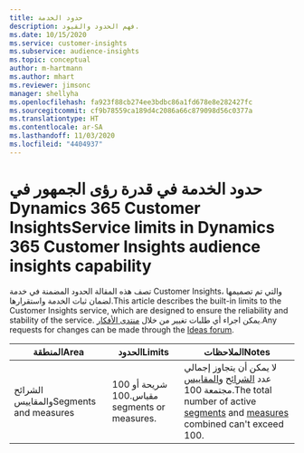 ```yaml
---
title: حدود الخدمة
description: فهم الحدود والقيود.
ms.date: 10/15/2020
ms.service: customer-insights
ms.subservice: audience-insights
ms.topic: conceptual
author: m-hartmann
ms.author: mhart
ms.reviewer: jimsonc
manager: shellyha
ms.openlocfilehash: fa923f88cb274ee3bdbc86a1fd678e8e282427fc
ms.sourcegitcommit: cf9b78559ca189d4c2086a66c879098d56c0377a
ms.translationtype: HT
ms.contentlocale: ar-SA
ms.lasthandoff: 11/03/2020
ms.locfileid: "4404937"
---
```

# <a name="service-limits-in-dynamics-365-customer-insights-audience-insights-capability"></a><span data-ttu-id="87225-103">حدود الخدمة في قدرة رؤى الجمهور في Dynamics 365 Customer Insights</span><span class="sxs-lookup"><span data-stu-id="87225-103">Service limits in Dynamics 365 Customer Insights audience insights capability</span></span>

<span data-ttu-id="87225-104">تصف هذه المقالة الحدود المضمنة في خدمة Customer Insights، والتي تم تصميمها لضمان ثبات الخدمة واستقرارها.</span><span class="sxs-lookup"><span data-stu-id="87225-104">This article describes the built-in limits to the Customer Insights service, which are designed to ensure the reliability and stability of the service.</span></span> <span data-ttu-id="87225-105">يمكن اجراء أي طلبات تغيير من خلال [منتدى الأفكار](https://go.microsoft.com/fwlink/?linkid=2074172).</span><span class="sxs-lookup"><span data-stu-id="87225-105">Any requests for changes can be made through the [Ideas forum](https://go.microsoft.com/fwlink/?linkid=2074172).</span></span> 
 
| <span data-ttu-id="87225-106">المنطقة</span><span class="sxs-lookup"><span data-stu-id="87225-106">Area</span></span>  | <span data-ttu-id="87225-107">الحدود</span><span class="sxs-lookup"><span data-stu-id="87225-107">Limits</span></span>  | <span data-ttu-id="87225-108">الملاحظات</span><span class="sxs-lookup"><span data-stu-id="87225-108">Notes</span></span> |
|-------------|---------------------------------------------------------------------|---------------------------------------------------------------------|
| <span data-ttu-id="87225-109">الشرائح والمقاييس</span><span class="sxs-lookup"><span data-stu-id="87225-109">Segments and measures</span></span> | <span data-ttu-id="87225-110">100 شريحة أو مقياس.</span><span class="sxs-lookup"><span data-stu-id="87225-110">100 segments or measures.</span></span> | <span data-ttu-id="87225-111">لا يمكن أن يتجاوز إجمالي عدد [الشرائح](segments.md) و[المقاييس](measures.md) مجتمعة 100.</span><span class="sxs-lookup"><span data-stu-id="87225-111">The total number of active [segments](segments.md) and [measures](measures.md) combined can't exceed 100.</span></span>  |
